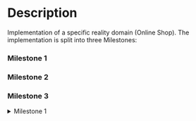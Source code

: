 # Description

Implementation of a specific reality domain (Online Shop). The implementation is split into three Milestones:


 ### Milestone 1 ###


### Milestone 2 ###



### Milestone 3 ###



<details>
           <summary>Milestone 1</summary>
           <p>Content 1 Content 1 Content 1 Content 1 Content 1</p>
         </details>